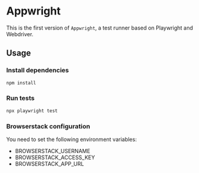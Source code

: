 # Appwright

This is the first version of `Appwright`, a test runner based on Playwright and Webdriver.

## Usage

### Install dependencies

```bash
npm install
```

### Run tests

```bash
npx playwright test
```

### Browserstack configuration

You need to set the following environment variables:

- BROWSERSTACK_USERNAME
- BROWSERSTACK_ACCESS_KEY
- BROWSERSTACK_APP_URL